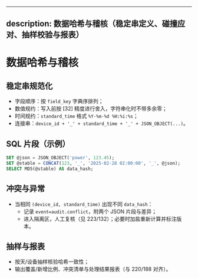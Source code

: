 ______________________________________________________________________

## description: 数据哈希与稽核（稳定串定义、碰撞应对、抽样校验与报表）

# 数据哈希与稽核

## 稳定串规范化

- 字段顺序：按 `field_key` 字典序排列；
- 数值规约：写入前按 \[32\] 精度进行舍入，字符串化时不带多余零；
- 时间规约：`standard_time` 格式 `%Y-%m-%d %H:%i:%s`；
- 连接串：`device_id + '_' + standard_time + '_' + JSON_OBJECT(...)`。

## SQL 片段（示例）

```sql
SET @json = JSON_OBJECT('power', 123.45);
SET @stable = CONCAT(123, '_', '2025-02-28 02:00:00', '_', @json);
SELECT MD5(@stable) AS data_hash;
```

## 冲突与异常

- 当相同 `(device_id, standard_time)` 出现不同 `data_hash`：
  - 记录 `event=audit.conflict`，附两个 JSON 片段与差异；
  - 进入隔离区，人工复核（见 223/132）；必要时加盐重新计算并标注版本。

## 抽样与报表

- 按天/设备抽样核验哈希一致性；
- 输出覆盖/新增比例、冲突清单与处理结果报表（与 220/188 对齐）。

